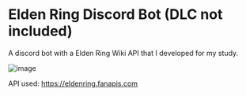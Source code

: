 # Elden Ring Discord Bot (DLC not included)
A discord bot with a Elden Ring Wiki API that I developed for my study.

![image](https://github.com/user-attachments/assets/cde281d8-5f0f-4aac-b41a-5e3b65a694dd) 



API used:  https://eldenring.fanapis.com
